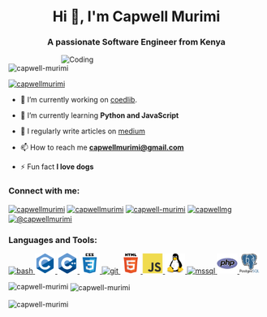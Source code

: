 <h1 align="center">Hi 👋, I'm Capwell Murimi</h1>
<h3 align="center">A passionate Software Engineer from Kenya</h3>
<img align="right" alt="Coding" width="400" src="https://camo.githubusercontent.com/c1dcb74cc1c1835b1d716f5051499a2814c683c806b15f04b0eba492863703e9/68747470733a2f2f63646e2e6472696262626c652e636f6d2f75736572732f3733303730332f73637265656e73686f74732f363538313234332f6176656e746f2e676966">

<p align="left"> <img src="https://komarev.com/ghpvc/?username=capwell-murimi&label=Profile%20views&color=0e75b6&style=flat" alt="capwell-murimi" /> </p>


<p align="left"> <a href="https://twitter.com/capwellmurimi" target="blank"><img src="https://img.shields.io/twitter/follow/capwellmurimi?logo=twitter&style=for-the-badge" alt="capwellmurimi" /></a> </p>

- 🔭 I’m currently working on [coedlib](https://coedlib.netlify.app/).

- 🌱 I’m currently learning **Python and JavaScript**

- 📝 I regularly write articles on [medium](https://medium.com/@capwellmurimi)

- 📫 How to reach me **capwellmurimi@gmail.com**

- ⚡ Fun fact **I love dogs**

<h3 align="left">Connect with me:</h3>
<p align="left">
<a href="https://dev.to/capwellmurimi" target="blank"><img align="center" src="https://raw.githubusercontent.com/rahuldkjain/github-profile-readme-generator/master/src/images/icons/Social/devto.svg" alt="capwellmurimi" height="30" width="40" /></a>
<a href="https://twitter.com/capwellmurimi" target="blank"><img align="center" src="https://raw.githubusercontent.com/rahuldkjain/github-profile-readme-generator/master/src/images/icons/Social/twitter.svg" alt="capwellmurimi" height="30" width="40" /></a>
<a href="https://linkedin.com/in/capwell-murimi" target="blank"><img align="center" src="https://raw.githubusercontent.com/rahuldkjain/github-profile-readme-generator/master/src/images/icons/Social/linked-in-alt.svg" alt="capwell-murimi" height="30" width="40" /></a>
<a href="https://instagram.com/capwellmg" target="blank"><img align="center" src="https://raw.githubusercontent.com/rahuldkjain/github-profile-readme-generator/master/src/images/icons/Social/instagram.svg" alt="capwellmg" height="30" width="40" /></a>
<a href="https://medium.com/@capwellmurimi" target="blank"><img align="center" src="https://raw.githubusercontent.com/rahuldkjain/github-profile-readme-generator/master/src/images/icons/Social/medium.svg" alt="@capwellmurimi" height="30" width="40" /></a>
</p>

<h3 align="left">Languages and Tools:</h3>
<p align="left"> <a href="https://www.gnu.org/software/bash/" target="_blank" rel="noreferrer"> <img src="https://www.vectorlogo.zone/logos/gnu_bash/gnu_bash-icon.svg" alt="bash" width="40" height="40"/> </a> <a href="https://www.cprogramming.com/" target="_blank" rel="noreferrer"> <img src="https://raw.githubusercontent.com/devicons/devicon/master/icons/c/c-original.svg" alt="c" width="40" height="40"/> </a> <a href="https://www.w3schools.com/cpp/" target="_blank" rel="noreferrer"> <img src="https://raw.githubusercontent.com/devicons/devicon/master/icons/cplusplus/cplusplus-original.svg" alt="cplusplus" width="40" height="40"/> </a> <a href="https://www.w3schools.com/css/" target="_blank" rel="noreferrer"> <img src="https://raw.githubusercontent.com/devicons/devicon/master/icons/css3/css3-original-wordmark.svg" alt="css3" width="40" height="40"/> </a> <a href="https://git-scm.com/" target="_blank" rel="noreferrer"> <img src="https://www.vectorlogo.zone/logos/git-scm/git-scm-icon.svg" alt="git" width="40" height="40"/> </a> <a href="https://www.w3.org/html/" target="_blank" rel="noreferrer"> <img src="https://raw.githubusercontent.com/devicons/devicon/master/icons/html5/html5-original-wordmark.svg" alt="html5" width="40" height="40"/> </a> <a href="https://developer.mozilla.org/en-US/docs/Web/JavaScript" target="_blank" rel="noreferrer"> <img src="https://raw.githubusercontent.com/devicons/devicon/master/icons/javascript/javascript-original.svg" alt="javascript" width="40" height="40"/> </a> <a href="https://www.linux.org/" target="_blank" rel="noreferrer"> <img src="https://raw.githubusercontent.com/devicons/devicon/master/icons/linux/linux-original.svg" alt="linux" width="40" height="40"/> </a> <a href="https://www.microsoft.com/en-us/sql-server" target="_blank" rel="noreferrer"> <img src="https://www.svgrepo.com/show/303229/microsoft-sql-server-logo.svg" alt="mssql" width="40" height="40"/> </a> <a href="https://www.php.net" target="_blank" rel="noreferrer"> <img src="https://raw.githubusercontent.com/devicons/devicon/master/icons/php/php-original.svg" alt="php" width="40" height="40"/> </a> <a href="https://www.postgresql.org" target="_blank" rel="noreferrer"> <img src="https://raw.githubusercontent.com/devicons/devicon/master/icons/postgresql/postgresql-original-wordmark.svg" alt="postgresql" width="40" height="40"/> </a> </p>

<p><img align="left" src="https://github-readme-stats.vercel.app/api/top-langs?username=capwell-murimi&show_icons=true&locale=en&layout=compact" alt="capwell-murimi" /></p>

<p>&nbsp;<img align="center" src="https://github-readme-stats.vercel.app/api?username=capwell-murimi&show_icons=true&locale=en" alt="capwell-murimi" /></p>

<p><img align="center" src="https://github-readme-streak-stats.herokuapp.com/?user=capwell-murimi&" alt="capwell-murimi" /></p>
